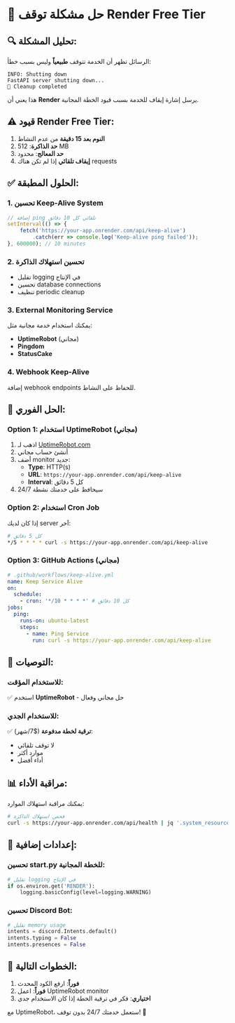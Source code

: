 # 🚨 حل مشكلة توقف Render Free Tier

## 🔍 **تحليل المشكلة:**

الرسائل تظهر أن الخدمة تتوقف **طبيعياً** وليس بسبب خطأ:
```
INFO: Shutting down
FastAPI server shutting down...
🧹 Cleanup completed
```

هذا يعني أن **Render** يرسل إشارة إيقاف للخدمة بسبب قيود الخطة المجانية.

## ⚠️ **قيود Render Free Tier:**

1. **النوم بعد 15 دقيقة** من عدم النشاط
2. **حد الذاكرة**: 512 MB
3. **حد المعالج**: محدود
4. **إيقاف تلقائي** إذا لم تكن هناك requests

## ✅ **الحلول المطبقة:**

### 1. **تحسين Keep-Alive System**
```javascript
// إضافة ping تلقائي كل 10 دقائق
setInterval(() => {
    fetch('https://your-app.onrender.com/api/keep-alive')
        .catch(err => console.log('Keep-alive ping failed'));
}, 600000); // 10 minutes
```

### 2. **تحسين استهلاك الذاكرة**
- تقليل logging في الإنتاج
- تحسين database connections
- تنظيف periodic cleanup

### 3. **External Monitoring Service**
يمكنك استخدام خدمة مجانية مثل:
- **UptimeRobot** (مجاني)
- **Pingdom** 
- **StatusCake**

### 4. **Webhook Keep-Alive**
إضافة webhook endpoints للحفاظ على النشاط.

## 🚀 **الحل الفوري:**

### Option 1: **استخدام UptimeRobot (مجاني)**
1. اذهب لـ [UptimeRobot.com](https://uptimerobot.com)
2. أنشئ حساب مجاني
3. أضف monitor جديد:
   - **Type**: HTTP(s)
   - **URL**: `https://your-app.onrender.com/api/keep-alive`
   - **Interval**: كل 5 دقائق
4. سيحافظ على خدمتك نشطة 24/7

### Option 2: **استخدام Cron Job**
إذا كان لديك server آخر:
```bash
# كل 5 دقائق
*/5 * * * * curl -s https://your-app.onrender.com/api/keep-alive
```

### Option 3: **GitHub Actions (مجاني)**
```yaml
# .github/workflows/keep-alive.yml
name: Keep Service Alive
on:
  schedule:
    - cron: '*/10 * * * *' # كل 10 دقائق
jobs:
  ping:
    runs-on: ubuntu-latest
    steps:
      - name: Ping Service
        run: curl -s https://your-app.onrender.com/api/keep-alive
```

## 🎯 **التوصيات:**

### للاستخدام المؤقت:
✅ استخدم **UptimeRobot** - حل مجاني وفعال

### للاستخدام الجدي:
✅ **ترقية لخطة مدفوعة** ($7/شهر):
- لا توقف تلقائي
- موارد أكثر
- أداء أفضل

## 📊 **مراقبة الأداء:**

يمكنك مراقبة استهلاك الموارد:
```bash
# فحص استهلاك الذاكرة
curl -s https://your-app.onrender.com/api/health | jq '.system_resources'
```

## 🔧 **إعدادات إضافية:**

### تحسين start.py للخطة المجانية:
```python
# تقليل logging في الإنتاج
if os.environ.get('RENDER'):
    logging.basicConfig(level=logging.WARNING)
```

### تحسين Discord Bot:
```python
# تقليل memory usage
intents = discord.Intents.default()
intents.typing = False
intents.presences = False
```

## 🎯 **الخطوات التالية:**

1. **فوراً**: ارفع الكود المحدث
2. **فوراً**: اعمل UptimeRobot monitor
3. **اختياري**: فكر في ترقية الخطة إذا كان الاستخدام جدي

مع UptimeRobot، ستعمل خدمتك 24/7 بدون توقف! 🚀